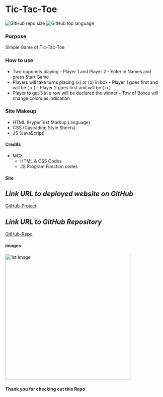 # Tic-Tac-Toe

![GitHub repo size](https://img.shields.io/github/repo-size/Maxamed-NCX/TicTacToe)
![GitHub top language](https://img.shields.io/github/languages/top/Maxamed-NCX/TicTacToe)

### Purpose

Simple Game of Tic-Tac-Toe  

### How to use

- Two opponets playing
      - Player 1 and Player 2
      - Enter in Names and press Start Game
- Players will take turns placing (x) or (o) in box
      - Player 1 goes first and will be ( x )
      - Player 2 goes first and will be ( o )
- Player to get 3 in a row will be declared the winner
      - Tow of Boxes will change colors as indication

### Site Makeup

- HTML (HyperText Markup Language)
- CSS (Cascading Style Sheets)
- JS (JavaScript)

#### Credits

- MCX
  - HTML & CSS  Codes
  - JS Program Function codes

#### Site

## **_Link URL to deployed website on GitHub_**
[GitHub-Project](https://maxamed-ncx.github.io/TicTacToe/)


## **_Link URL to GitHub Repository_**

[GitHub-Repo](https://github.com/Maxamed-NCX/TicTacToe)

#### images

<img width="400" alt=" 1st Image" src="https://raw.githubusercontent.com/Maxamed-NCX/TicTacToe/main/Imgs/StartGame.png">

#### Thank you for checking out this Repo
